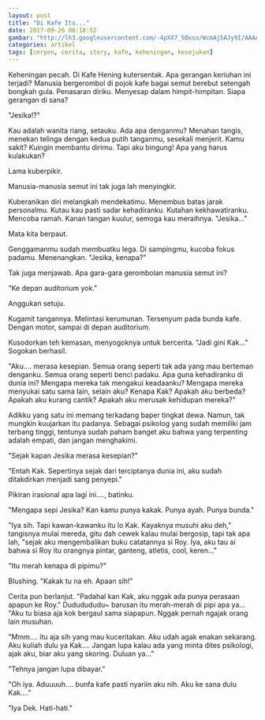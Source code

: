 ```yaml
---
layout: post
title: "Di Kafe Itu..."
date: 2017-09-26 06:18:52
gambar: "http://lh3.googleusercontent.com/-4pXX7_SDxso/WcmAj5AJy9I/AAAAAAAACSQ/NzIRWLBNxcMNRzuS1gd1lmZVJ1bgzeLewCLcBGAs/s900/170346-0_663_382.png"
categories: artikel
tags: [cerpen, cerita, story, kafe, keheningan, kesejukan]
---
```


Keheningan pecah. Di Kafe Hening kutersentak. Apa gerangan keriuhan ini terjadi? Manusia bergerombol di pojok kafe bagai semut berebut setengah bongkah gula. Penasaran diriku. Menyesap dalam himpit-himpitan. Siapa gerangan di sana?

"Jesika!?"

Kau adalah wanita riang, setauku. Ada apa denganmu? Menahan tangis, menekan telinga dengan kedua putih tanganmu, sesekali menjerit. Kamu sakit? Kuingin membantu dirimu. Tapi aku bingung! Apa yang harus kulakukan?

Lama kuberpikir.

Manusia-manusia semut ini tak juga lah menyingkir.

Kuberanikan diri melangkah mendekatimu. Menembus batas jarak personalmu. Kutau kau pasti sadar kehadiranku. Kutahan kekhawatiranku. Mencoba ramah. Kanan tangan kuulur, semoga kau meraihnya. "Jesika..."

Mata kita berpaut.

Genggamanmu sudah membuatku lega. Di sampingmu, kucoba fokus padamu. Menenangkan. "Jesika, kenapa?"

Tak juga menjawab. Apa gara-gara gerombolan manusia semut ini?

"Ke depan auditorium yok."

Anggukan setuju.

Kugamit tangannya. Melintasi kerumunan. Tersenyum pada bunda kafe. Dengan motor, sampai di depan auditorium.

Kusodorkan teh kemasan, menyogoknya untuk bercerita. "Jadi gini Kak..." Sogokan berhasil.

"Aku.... merasa kesepian. Semua orang seperti tak ada yang mau berteman denganku. Semua orang seperti benci padaku. Apa guna kehadiranku di dunia ini? Mengapa mereka tak mengakui keadaanku? Mengapa mereka menyukai satu sama lain, selain aku? Kenapa Kak? Apakah aku berbeda? Apakah aku kurang cantik? Apakah aku merusak kehidupan mereka?"

Adikku yang satu ini memang terkadang baper tingkat dewa. Namun, tak mungkin kuujarkan itu padanya. Sebagai psikolog yang sudah memiliki jam terbang tinggi, tentunya sudah paham banget aku bahwa yang terpenting adalah empati, dan jangan menghakimi.

"Sejak kapan Jesika merasa kesepian?"

"Entah Kak. Sepertinya sejak dari terciptanya dunia ini, aku sudah ditakdirkan menjadi sang penyepi."

Pikiran irasional apa lagi ini...., batinku.

"Mengapa sepi Jesika? Kan kamu punya kakak. Punya ayah. Punya bunda."

"Iya sih. Tapi kawan-kawanku itu lo Kak. Kayaknya musuhi aku deh," tangisnya mulai mereda, gitu dah cewek kalau mulai bergosip, tapi tak apa lah, "sejak aku mengembalikan buku catatannya si Roy. Iya, aku tau ai bahwa si Roy itu orangnya pintar, ganteng, atletis, cool, keren..."

"Itu merah kenapa di pipimu?"

Blushing. "Kakak tu na eh. Apaan sih!"

Cerita pun berlanjut. "Padahal kan Kak, aku nggak ada punya perasaan apapun ke Roy." Dududududu~ barusan itu merah-merah di pipi apa ya... "Aku tu biasa aja kok bergaul sama siapapun. Nggak pernah ngajak orang lain musuhan.

"Mmm.... itu aja sih yang mau kuceritakan. Aku udah agak enakan sekarang. Aku kuliah dulu ya Kak.... Jangan lupa kalau ada yang minta dites psikologi, ajak aku, biar aku yang skoring. Duluan ya..."

"Tehnya jangan lupa dibayar."

"Oh iya. Aduuuuh.... bunfa kafe pasti nyariin aku nih. Aku ke sana dulu Kak...."

"Iya Dek. Hati-hati."